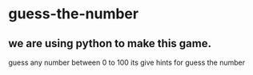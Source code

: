 # guess-the-number

## we are using python to make this game.
guess any number between 0 to 100
its give hints for guess the number
